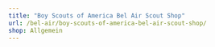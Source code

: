 ```yaml
---
title: "Boy Scouts of America Bel Air Scout Shop"
url: /bel-air/boy-scouts-of-america-bel-air-scout-shop/
shop: Allgemein
---
```

